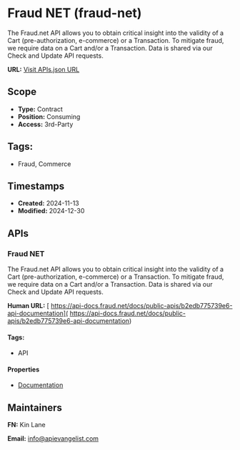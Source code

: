 # Fraud NET (fraud-net)
The Fraud.net API allows you to obtain critical insight into the validity of a
Cart (pre-authorization, e-commerce) or a Transaction. To mitigate fraud, we
require data on a Cart and/or a Transaction. Data is shared via our Check and
Update API requests. 

**URL:** [Visit APIs.json URL](
https://raw.githubusercontent.com/api-search/fraud-net/refs/heads/main/apis.yml)

## Scope

- **Type:** Contract 
- **Position:** Consuming 
- **Access:** 3rd-Party 

## Tags:

 - Fraud, Commerce

## Timestamps

- **Created:** 2024-11-13 
- **Modified:** 2024-12-30 

## APIs

### Fraud NET

The Fraud.net API allows you to obtain critical insight into the validity
of a Cart (pre-authorization, e-commerce) or a Transaction. To mitigate
fraud, we require data on a Cart and/or a Transaction. Data is shared via
our Check and Update API requests. 

**Human URL:** [ https://api-docs.fraud.net/docs/public-apis/b2edb775739e6-api-documentation]( https://api-docs.fraud.net/docs/public-apis/b2edb775739e6-api-documentation)


#### Tags:

 - API

#### Properties

- [Documentation]( https://api-docs.fraud.net/docs/public-apis/b2edb775739e6-api-documentation)

## Maintainers

**FN:** Kin Lane

**Email:** info@apievangelist.com

